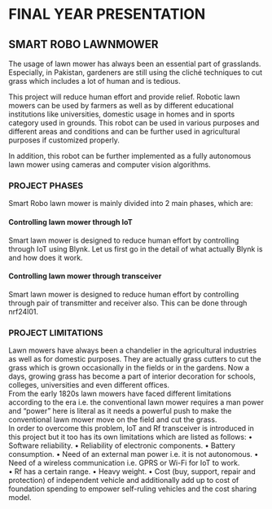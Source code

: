 # FINAL YEAR PRESENTATION
## SMART ROBO LAWNMOWER

The usage of lawn mower has always been an essential part of grasslands. Especially, in Pakistan, gardeners are still using the cliché techniques to cut grass which includes a lot of human and is 
tedious.  

This project will reduce human effort and provide relief. Robotic lawn mowers can be used by farmers as well as by different educational institutions like universities, domestic usage in homes and in sports category used in grounds. This robot can be used in various purposes and different areas and conditions and can be further used in agricultural purposes if customized properly.  
 
In addition, this robot can be further implemented as a fully autonomous lawn mower using cameras and computer vision algorithms. 


### PROJECT PHASES
Smart Robo lawn mower is mainly divided into 2 main phases, which are: 

#### Controlling lawn mower through IoT 
Smart lawn mower is designed to reduce human effort by controlling through IoT using Blynk. Let us first go in the detail of what actually Blynk is and how does it work.

#### Controlling lawn mower through transceiver
Smart lawn mower is designed to reduce human effort by controlling through pair of transmitter and receiver also. This can be done through nrf24l01.


### PROJECT LIMITATIONS
Lawn mowers have always been a chandelier in the agricultural industries as well as for 
domestic purposes. They are actually grass cutters to cut the grass which is grown 
occasionally in the fields or in the gardens. Now a days, growing grass has become a part of 
interior decoration for schools, colleges, universities and even different offices.  
From the early 1820s lawn mowers have faced different limitations according to the era i.e. 
the conventional lawn mower requires a man power and “power” here is literal as it needs 
a powerful push to make the conventional lawn mower move on the field and cut the grass.  
In order to overcome this problem, IoT and Rf transceiver is introduced in this project but it 
too has its own limitations which are listed as follows: 
• Software reliability. 
• Reliability of electronic components. 
• Battery consumption. 
• Need of an external man power i.e. it is not autonomous. 
• Need of a wireless communication i.e. GPRS or Wi-Fi for IoT to work.  
• Rf has a certain range. 
• Heavy weight. 
• Cost (buy, support, repair and protection) of independent vehicle and additionally add 
up to cost of foundation spending to empower self-ruling vehicles and the cost sharing 
model.
